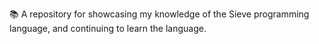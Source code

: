 📚️ A repository for showcasing my knowledge of the Sieve programming language, and continuing to learn the language. 
